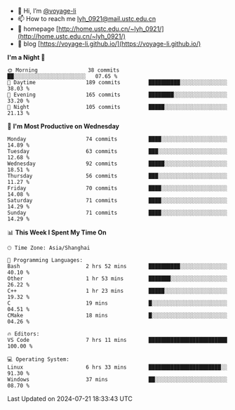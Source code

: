 - 👋 Hi, I’m [@voyage-li](https://github.com/voyage-li/)
- 📫 How to reach me [lyh_0921@mail.ustc.edu.cn](mailto:lyh_0921@mail.ustc.edu.cn)
- 👯 homepage [http://home.ustc.edu.cn/~lyh_0921/](http://home.ustc.edu.cn/~lyh_0921/)
- 🥤 blog [https://voyage-li.github.io/](https://voyage-li.github.io/)

<!--START_SECTION:waka-->
**I'm a Night 🦉** 

```text
🌞 Morning                38 commits          ██░░░░░░░░░░░░░░░░░░░░░░░   07.65 % 
🌆 Daytime                189 commits         ██████████░░░░░░░░░░░░░░░   38.03 % 
🌃 Evening                165 commits         ████████░░░░░░░░░░░░░░░░░   33.20 % 
🌙 Night                  105 commits         █████░░░░░░░░░░░░░░░░░░░░   21.13 % 
```
📅 **I'm Most Productive on Wednesday** 

```text
Monday                   74 commits          ████░░░░░░░░░░░░░░░░░░░░░   14.89 % 
Tuesday                  63 commits          ███░░░░░░░░░░░░░░░░░░░░░░   12.68 % 
Wednesday                92 commits          █████░░░░░░░░░░░░░░░░░░░░   18.51 % 
Thursday                 56 commits          ███░░░░░░░░░░░░░░░░░░░░░░   11.27 % 
Friday                   70 commits          ████░░░░░░░░░░░░░░░░░░░░░   14.08 % 
Saturday                 71 commits          ████░░░░░░░░░░░░░░░░░░░░░   14.29 % 
Sunday                   71 commits          ████░░░░░░░░░░░░░░░░░░░░░   14.29 % 
```


📊 **This Week I Spent My Time On** 

```text
🕑︎ Time Zone: Asia/Shanghai

💬 Programming Languages: 
Bash                     2 hrs 52 mins       ██████████░░░░░░░░░░░░░░░   40.10 % 
Other                    1 hr 53 mins        ███████░░░░░░░░░░░░░░░░░░   26.22 % 
C++                      1 hr 23 mins        █████░░░░░░░░░░░░░░░░░░░░   19.32 % 
C                        19 mins             █░░░░░░░░░░░░░░░░░░░░░░░░   04.51 % 
CMake                    18 mins             █░░░░░░░░░░░░░░░░░░░░░░░░   04.26 % 

🔥 Editors: 
VS Code                  7 hrs 11 mins       █████████████████████████   100.00 % 

💻 Operating System: 
Linux                    6 hrs 33 mins       ███████████████████████░░   91.30 % 
Windows                  37 mins             ██░░░░░░░░░░░░░░░░░░░░░░░   08.70 % 
```


 Last Updated on 2024-07-21 18:33:43 UTC
<!--END_SECTION:waka-->